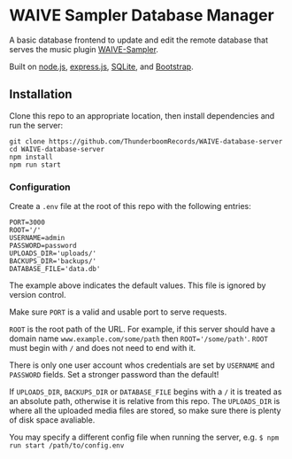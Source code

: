 # WAIVE Sampler Database Manager

A basic database frontend to update and edit the remote database that serves the music plugin [WAIVE-Sampler](https://github.com/ThunderboomRecords/WAIVE).

Built on [node.js](https://nodejs.org/), [express.js](https://expressjs.com/), [SQLite](https://www.sqlite.org/), and [Bootstrap](https://getbootstrap.com/).

## Installation

Clone this repo to an appropriate location, then install dependencies and run the server:

```shell
git clone https://github.com/ThunderboomRecords/WAIVE-database-server
cd WAIVE-database-server
npm install
npm run start
```

### Configuration

Create a `.env` file at the root of this repo with the following entries:

```properties
PORT=3000
ROOT='/'
USERNAME=admin
PASSWORD=password
UPLOADS_DIR='uploads/'
BACKUPS_DIR='backups/'
DATABASE_FILE='data.db'
```

The example above indicates the default values.
This file is ignored by version control.

Make sure `PORT` is a valid and usable port to serve requests.

`ROOT` is the root path of the URL.
For example, if this server should have a domain name `www.example.com/some/path` then `ROOT='/some/path'`.
`ROOT` must begin with `/` and does not need to end with it.

There is only one user account whos credentials are set by `USERNAME` and `PASSWORD` fields.
Set a stronger password than the default!

If `UPLOADS_DIR`, `BACKUPS_DIR` or `DATABASE_FILE` begins with a `/` it is treated as an absolute path, otherwise it is relative from this repo.
The `UPLOADS_DIR` is where all the uploaded media files are stored, so make sure there is plenty of disk space avaliable.

You may specify a different config file when running the server, e.g. `$ npm run start /path/to/config.env`

